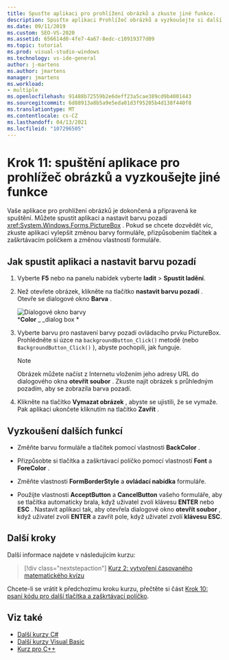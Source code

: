 ```yaml
---
title: Spusťte aplikaci pro prohlížení obrázků a zkuste jiné funkce.
description: Spusťte aplikaci Prohlížeč obrázků a vyzkoušejte si další funkce v kurzu Vytvoření prohlížeče obrázků.
ms.date: 09/11/2019
ms.custom: SEO-VS-2020
ms.assetid: 656614d0-4fe7-4a67-8edc-c10919377d09
ms.topic: tutorial
ms.prod: visual-studio-windows
ms.technology: vs-ide-general
author: j-martens
ms.author: jmartens
manager: jmartens
ms.workload:
- multiple
ms.openlocfilehash: 91488b72559b2e6deff23a5cae389cd9b4001443
ms.sourcegitcommit: 6d88913a8b5a9e5eda01d3f95205b4d138f440f8
ms.translationtype: MT
ms.contentlocale: cs-CZ
ms.lasthandoff: 04/13/2021
ms.locfileid: "107296505"
---
```

# <a name="step-11-run-your-picture-viewer-app-and-try-other-features"></a>Krok 11: spuštění aplikace pro prohlížeč obrázků a vyzkoušejte jiné funkce

Vaše aplikace pro prohlížení obrázků je dokončená a připravená ke spuštění. Můžete spustit aplikaci a nastavit barvu pozadí <xref:System.Windows.Forms.PictureBox> . Pokud se chcete dozvědět víc, zkuste aplikaci vylepšit změnou barvy formuláře, přizpůsobením tlačítek a zaškrtávacím políčkem a změnou vlastností formuláře.

## <a name="how-to-run-your-app-and-set-the-background-color"></a>Jak spustit aplikaci a nastavit barvu pozadí

1. Vyberte **F5** nebo na panelu nabídek vyberte **ladit**  >  **Spustit ladění**.

1. Než otevřete obrázek, klikněte na tlačítko **nastavit barvu pozadí** . Otevře se dialogové okno **Barva** .

     ![Dialogové okno barvy](../ide/media/express_colordialog.png)<br/>
***Color** _ _dialog box *

1. Vyberte barvu pro nastavení barvy pozadí ovládacího prvku PictureBox. Prohlédněte si úzce na `backgroundButton_Click()` metodě (nebo `BackgroundButton_Click()` ), abyste pochopili, jak funguje.

    > [!NOTE]
    > Obrázek můžete načíst z Internetu vložením jeho adresy URL do dialogového okna **otevřít soubor** . Zkuste najít obrázek s průhledným pozadím, aby se zobrazila barva pozadí.

1. Klikněte na tlačítko **Vymazat obrázek** , abyste se ujistili, že se vymaže. Pak aplikaci ukončete kliknutím na tlačítko **Zavřít** .

## <a name="try-other-features"></a>Vyzkoušení dalších funkcí

* Změňte barvu formuláře a tlačítek pomocí vlastnosti **BackColor** .

* Přizpůsobte si tlačítka a zaškrtávací políčko pomocí vlastností **Font** a **ForeColor** .

* Změňte vlastnosti **FormBorderStyle** a **ovládací nabídka** formuláře.

* Použijte vlastnosti **AcceptButton** a **CancelButton** vašeho formuláře, aby se tlačítka automaticky brala, když uživatel zvolí klávesu **ENTER** nebo **ESC** . Nastavit aplikaci tak, aby otevřela dialogové okno **otevřít soubor** , když uživatel zvolí **ENTER** a zavřít pole, když uživatel zvolí **klávesu ESC**.

## <a name="next-steps"></a>Další kroky

Další informace najdete v následujícím kurzu:

> [!div class="nextstepaction"]
> [Kurz 2: vytvoření časovaného matematického kvízu](../ide/tutorial-2-create-a-timed-math-quiz.md)

Chcete-li se vrátit k předchozímu kroku kurzu, přečtěte si část [Krok 10: psaní kódu pro další tlačítka a zaškrtávací políčko](../ide/step-10-write-code-for-additional-buttons-and-a-check-box.md).

## <a name="see-also"></a>Viz také

* [Další kurzy C#](../get-started/csharp/index.yml)
* [Další kurzy Visual Basic](../get-started/visual-basic/index.yml)
* [Kurz pro C++](/cpp/get-started/tutorial-console-cpp)
